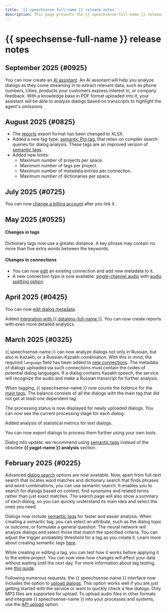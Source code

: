 ```yaml
---
title: '{{ speechsense-full-name }} release notes'
description: This page presents the {{ speechsense-full-name }} release notes.
---
```


# {{ speechsense-full-name }} release notes

## September 2025 {#0925}

You can now create an [AI assistant](../concepts/assistants.md). An AI assistant will help you analyze dialogs as they come streaming in to extract relevant data, such as phone numbers, cities, products your customers express interest in, or company feedback. With a knowledge base in PDF format uploaded into it, your assistant will be able to analyze dialogs based on transcripts to highlight the agent's omissions.

## August 2025 {#0825}

* The [reports](../concepts/reports/index.md) export format has been changed to XLSX.
* Added a new tag type, [semantic Pro tag](../concepts/tags.md#sense-pro-tags), that relies on complex search queries for dialog analysis. These tags are an improved version of [semantic tags](../concepts/tags.md#sense-tags).
* Added new limits:
   * Maximum number of projects per space.
   * Maximum number of tags per project.
   * Maximum number of metadata entries per connection.
   * Maximum number of dictionaries per space.

## July 2025 {#0725}

You can now [change a billing account](../operations/space/change-ba.md) after you link it.

## May 2025 {#0525}

#### Changes in tags

Dictionary tags now use a greater distance. A key phrase may contain no more than five extra words between the keywords.

#### Changes in connections

* You can now [edit](../operations/connection/edit.md) an existing connection and add new metadata to it.
* A new connection type is now available: [single-channel audio](../operations/connection/create.md#create-one-channel-audio-connection) with [audio splitting option](../operations/data/upload-data-split.md).

## April 2025 {#0425}

You can now [edit dialog metadata](../operations/data/manage-dialogs.md#edit-dialog-metadata).

Added [integration with {{ datalens-full-name }}](../operations/external-integrations/create-datalens-connection.md). You can now create reports with even more detailed analytics.

## March 2025 {#0325}

{{ speechsense-name }} can now analyze dialogs not only in Russian, but also in Kazakh, or a Russian-Kazakh combination. With this in mind, the required `language` field has been added to [new connections](../operations/connection/create.md). The metadata of dialogs uploaded via such connections must contain the codes of potential dialog languages. If a dialog contains Kazakh speech, the service will recognize the audio and make a Russian transcript for further analysis.

When tagging, {{ speechsense-name }} now counts the _balance_ for the [main tags](../concepts/tags.md#dependent-tags). The balance consists of all the dialogs with the main tag that did not get at least one dependent tag. 

The processing status is now displayed for newly uploaded dialogs. You can now see the current processing stage for each dialog.

Added analysis of statistical metrics for text dialogs. 

You can now export dialogs to process them further using your own tools.

Dialog info update: we recommend using [semantic tags](../concepts/tags.md#sense-tags) instead of the obsolete **{{ yagpt-name }} analysis** section.

## February 2025 {#0225}

Advanced [dialog search](../concepts/dialogs.md#filters) options are now available. Now, apart from full-text search that locates word matches and dictionary search that finds phrases and word combinations, you can use semantic search. It enables you to search for dialogs based on context, find synonyms and related terms rather than just exact matches. The search page will also show a summary of each dialog, so you can quickly understand its main idea and select the ones you need.

Dialogs now include [semantic tags](../concepts/tags.md#sense-tags) for faster and easier analysis. When creating a semantic tag, you can select an attribute, such as the dialog topic or outcome, or formulate a general question. The neural network will analyze dialogs and select those that match the specified criteria. You can adjust the trigger probability threshold for a tag as you create it. Learn more about creating semantic tags [here](../operations/project/tag/create-sense-tag.md).

While creating or editing a tag, you can test how it works before applying it to the entire project. You can now view how changes will affect your data without waiting until the next day. For more information about tag testing, see [this guide](../operations/project/tag/test.md).

Following numerous requests, the {{ speechsense-name }} interface now includes the option to [upload dialogs](../operations/data/upload-audio-console.md). This option works well if you are just getting started with the service or want to quickly check a few dialogs. Only MP3 files are supported for upload. To upload audio files in other formats and integrate {{ speechsense-name }} into your processes and systems, use the [API upload](../operations/data/upload-data.md) option.
